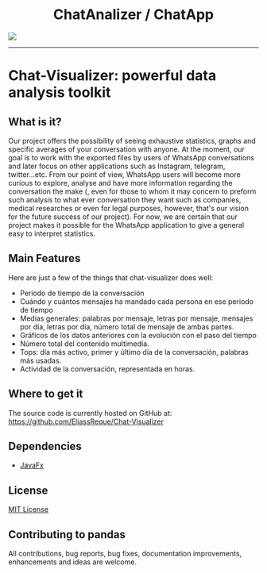 <h1 align="center">
  ChatAnalizer / ChatApp
</h1>



<img src="https://github.com/EliassReque/FinalProject/blob/master/Graficas/Images/Captura.PNG">

----------------

# Chat-Visualizer: powerful data analysis toolkit
## What is it?
Our project offers the possibility of seeing exhaustive statistics, graphs and specific averages of your conversation with anyone. At the moment, our goal is to work with the exported files by users of WhatsApp conversations and later focus on other applications such as Instagram, telegram, twitter...etc.
From our point of view, WhatsApp users will become more curious to explore, analyse and have more information regarding the conversation the make (, even for those to whom it may concern to preform such analysis to what ever conversation they want such as companies, medical researches or even for legal purposes, however, that's our vision for the future success of our project).  For now, we are certain that our project makes it possible for the WhatsApp application to give a general easy to interpret statistics.


## Main Features
Here are just a few of the things that chat-visualizer does well:

  - Periodo de tiempo de la conversación
  - Cuándo y cuántos mensajes ha mandado cada persona en ese periodo de tiempo
  - Medias generales: palabras por mensaje, letras por mensaje, mensajes por día, letras por día, número total de mensaje de ambas   partes.
  - Gráficos de los datos anteriores con la evolución con el paso del tiempo
  - Número total del contenido multimedia.
  - Tops: día más activo, primer y último día de la conversación, palabras más usadas.
  - Actividad de la conversación, representada en horas. 
  
## Where to get it
The source code is currently hosted on GitHub at:
https://github.com/EliassReque/Chat-Visualizer



## Dependencies
- [JavaFx](https://openjfx.io/)

## License
[MIT License](https://github.com/EliassReque/Chat-Visualizer/blob/master/LICENSE)

## Contributing to pandas
All contributions, bug reports, bug fixes, documentation improvements, enhancements and ideas are welcome.



